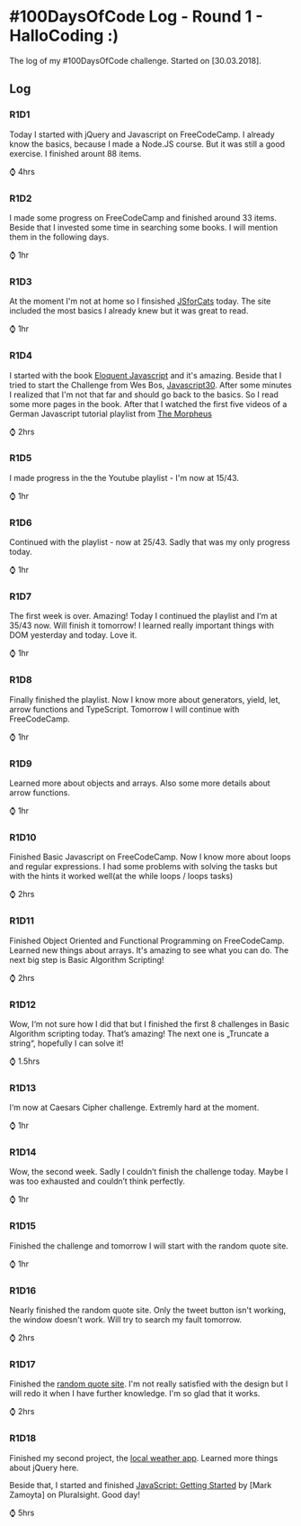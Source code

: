 # #100DaysOfCode Log - Round 1 - HalloCoding :)

The log of my #100DaysOfCode challenge. Started on [30.03.2018]. 


## Log

### R1D1 
Today I started with jQuery and Javascript on FreeCodeCamp. I already know the basics, because I made a Node.JS course. But it was still a good exercise. I finished arount 88 items. 

⌚ 4hrs

### R1D2
I made some progress on FreeCodeCamp and finished around 33 items. Beside that I invested some time in searching some books. I will mention them in the following days.

⌚ 1hr


### R1D3

At the moment I'm not at home so I finsished [JSforCats](http://jsforcats.com) today. The site included the most basics I already knew but it was great to read.

⌚ 1hr

### R1D4

I started with the book [Eloquent Javascript](https://eloquentjavascript.net) and it's amazing. Beside that I tried to start the Challenge from Wes Bos, [Javascript30](https://javascript30.com). After some minutes I realized that I'm not that far and should go back to the basics. So I read some more pages in the book.
After that I watched the first five videos of a German Javascript tutorial playlist from [The Morpheus](https://www.youtube.com/playlist?list=PLNmsVeXQZj7qOfMI2ZNk-LXUAiXKrwDIi)

⌚ 2hrs

### R1D5

I made progress in the the Youtube playlist - I'm now at 15/43. 

⌚ 1hr

### R1D6

Continued with the playlist - now at 25/43. Sadly that was my only progress today.

⌚ 1hr

### R1D7

The first week is over. Amazing! Today I continued the playlist and I‘m at 35/43 now. Will finish it tomorrow! I learned really important things with DOM yesterday and today. Love it.

⌚ 1hr

### R1D8

Finally finished the playlist. Now I know more about generators, yield, let, arrow functions and TypeScript. Tomorrow I will continue with FreeCodeCamp.

⌚ 1hr

### R1D9
Learned more about objects and arrays. Also some more details about arrow functions. 

⌚ 1hr

### R1D10
Finished Basic Javascript on FreeCodeCamp. Now I know more about loops and regular expressions. I had some problems with solving the tasks but with the hints it worked well(at the while loops / loops tasks)

⌚ 2hrs

### R1D11
Finished Object Oriented and Functional Programming on FreeCodeCamp. Learned new things about arrays. It's amazing to see what you can do.
The next big step is Basic Algorithm Scripting!

⌚ 2hrs

### R1D12
Wow, I‘m not sure how I did that but I finished the first 8 challenges in Basic Algorithm scripting today. That’s amazing! The next one is „Truncate a string“, hopefully I can solve it!

⌚ 1.5hrs

### R1D13
I‘m now at Caesars Cipher challenge. Extremly hard at the moment.

⌚ 1hr

### R1D14
Wow, the second week. Sadly I couldn’t finish the challenge today. Maybe I was too exhausted and couldn’t think perfectly. 

⌚ 1hr

### R1D15
Finished the challenge and tomorrow I will start with the random quote site.

⌚ 1hr

### R1D16
Nearly finished the random quote site. Only the tweet button isn't working, the window doesn't work. Will try to search my fault tomorrow. 

⌚ 2hrs

### R1D17
Finished the [random quote site](https://github.com/HalloCoding/quotegen).
I'm not really satisfied with the design but I will redo it when I have further knowledge. I'm so glad that it works.

⌚ 2hrs

### R1D18
Finished my second project, the [local weather app](https://github.com/HalloCoding/jqueryweather). Learned more things about jQuery here.

Beside that, I started and finished [JavaScript: Getting Started](https://www.pluralsight.com/courses/javascript-getting-started) by [Mark Zamoyta] on Pluralsight. Good day!

⌚ 5hrs
